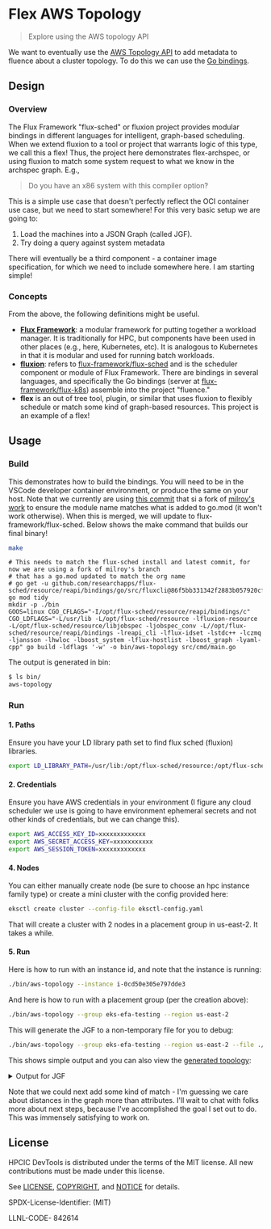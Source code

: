 # Flex AWS Topology

> Explore using the AWS topology API

We want to eventually use the [AWS Topology API](https://docs.aws.amazon.com/AWSEC2/latest/UserGuide/ec2-instance-topology.html) to add metadata to fluence about a cluster topology.
To do this we can use the [Go bindings](https://docs.aws.amazon.com/sdk-for-go/api/service/ec2/#EC2.DescribeInstanceTopology).

## Design

### Overview

The Flux Framework "flux-sched" or fluxion project provides modular bindings in different languages for intelligent,
graph-based scheduling. When we extend fluxion to a tool or project that warrants logic of this type, we call this a flex!
Thus, the project here demonstrates flex-archspec, or using fluxion to match some system request to what we know in the archspec graph. E.g.,

> Do you have an x86 system with this compiler option?

This is a simple use case that doesn't perfectly reflect the OCI container use case, but we need to start somewhere! For this very basic setup we are going to:

1. Load the machines into a JSON Graph (called JGF).
2. Try doing a query against system metadata

There will eventually be a third component - a container image specification, for which we need to include somewhere here. I am starting simple!

### Concepts

From the above, the following definitions might be useful.

 - **[Flux Framework](https://flux-framework.org)**: a modular framework for putting together a workload manager. It is traditionally for HPC, but components have been used in other places (e.g., here, Kubernetes, etc). It is analogous to Kubernetes in that it is modular and used for running batch workloads.
 - **[fluxion](fluxion)**: refers to [flux-framework/flux-sched](https://github.com/flux-framework/flux-sched) and is the scheduler component or module of Flux Framework. There are bindings in several languages, and specifically the Go bindings (server at [flux-framework/flux-k8s](https://github.com/flux-framework/flux-k8s)) assemble into the project "fluence."
 - **flex** is an out of tree tool, plugin, or similar that uses fluxion to flexibly schedule or match some kind of graph-based resources. This project is an example of a flex!

## Usage

### Build

This demonstrates how to build the bindings. You will need to be in the VSCode developer container environment, or produce the same
on your host. Note that we currently are using [this commit](https://github.com/researchapps/flux-sched/commit/86f5bb331342f2883b057920cf58e2c042aef881) that
si a fork of [milroy's work](https://github.com/flux-framework/flux-sched/pull/1120) to ensure the module name matches what is added to go.mod (it won't work otherwise). When this is merged, we will update to flux-framework/flux-sched. Below shows the make command that builds our final binary!

```bash
make
```
```console
# This needs to match the flux-sched install and latest commit, for now we are using a fork of milroy's branch
# that has a go.mod updated to match the org name
# go get -u github.com/researchapps/flux-sched/resource/reapi/bindings/go/src/fluxcli@86f5bb331342f2883b057920cf58e2c042aef881
go mod tidy
mkdir -p ./bin
GOOS=linux CGO_CFLAGS="-I/opt/flux-sched/resource/reapi/bindings/c" CGO_LDFLAGS="-L/usr/lib -L/opt/flux-sched/resource -lfluxion-resource -L/opt/flux-sched/resource/libjobspec -ljobspec_conv -L//opt/flux-sched/resource/reapi/bindings -lreapi_cli -lflux-idset -lstdc++ -lczmq -ljansson -lhwloc -lboost_system -lflux-hostlist -lboost_graph -lyaml-cpp" go build -ldflags '-w' -o bin/aws-topology src/cmd/main.go
```

The output is generated in bin:

```bash
$ ls bin/
aws-topology
```

### Run

#### 1. Paths

Ensure you have your LD library path set to find flux sched (fluxion) libraries.

```bash
export LD_LIBRARY_PATH=/usr/lib:/opt/flux-sched/resource:/opt/flux-sched/resource/reapi/bindings:/opt/flux-sched/resource/libjobspec
```

#### 2. Credentials

Ensure you have AWS credentials in your environment (I figure any cloud scheduler we use is going to have environment ephemeral secrets and not other kinds of credentials, but we can change this).

```bash
export AWS_ACCESS_KEY_ID=xxxxxxxxxxxxx
export AWS_SECRET_ACCESS_KEY=xxxxxxxxxxx
export AWS_SESSION_TOKEN=xxxxxxxxxxxxx
```

#### 4. Nodes

You can either manually create node (be sure to choose an hpc instance family type) or create a mini cluster with the config provided here:

```bash
eksctl create cluster --config-file eksctl-config.yaml 
```

That will create a cluster with 2 nodes in a placement group in us-east-2. It takes a while.

#### 5. Run

Here is how to run with an instance id, and note that the instance is running:

```bash
./bin/aws-topology --instance i-0cd50e305e797dde3
```

And here is how to run with a placement group (per the creation above):

```bash
./bin/aws-topology --group eks-efa-testing --region us-east-2
```

This will generate the JGF to a non-temporary file for you to debug:

```bash
./bin/aws-topology --group eks-efa-testing --region us-east-2 --file ./aws-topology.json
```

This shows simple output and you can also view the [generated topology](aws-topology.json):

<details>

<summary> Output for JGF </summary>

```console
This is the flex aws topology prototype
 Match policy: first
 Load format: JSON Graph Format (JGF)
Created flex resource graph &{%!s(*fluxcli.ReapiCtx=&{})}
Topology Query Parameters:
{
  DryRun: false,
  GroupNames: ["eks-efa-testing"]
}
{
  Instances: [{
      AvailabilityZone: "us-east-2b",
      GroupName: "eks-efa-testing",
      InstanceId: "i-02125af4faf797399",
      InstanceType: "hpc6a.48xlarge",
      NetworkNodes: ["nn-ec17a935b39a06f41","nn-dd9ec3119ca6ea9dc","nn-a59759166e67e7c02"],
      ZoneId: "use2-az2"
    },{
      AvailabilityZone: "us-east-2b",
      GroupName: "eks-efa-testing",
      InstanceId: "i-0fbbd476a798a3f82",
      InstanceType: "hpc6a.48xlarge",
      NetworkNodes: ["nn-ec17a935b39a06f41","nn-dd9ec3119ca6ea9dc","nn-a59759166e67e7c02"],
      ZoneId: "use2-az2"
    }],
  NextToken: "..."
}
i-02125af4faf797399 is not yet seen, adding with uid 1
nn-ec17a935b39a06f41 is not yet seen, adding with uid 2
nn-dd9ec3119ca6ea9dc is not yet seen, adding with uid 3
nn-a59759166e67e7c02 is not yet seen, adding with uid 4
Creating instance node for i-02125af4faf797399
Creating network node for nn-ec17a935b39a06f41
Creating network node for nn-dd9ec3119ca6ea9dc
Creating network node for nn-a59759166e67e7c02
i-0fbbd476a798a3f82 is not yet seen, adding with uid 5
Creating instance node for i-0fbbd476a798a3f82
Creating node 0 cluster
Creating node 1 i-02125af4faf797399
Creating node 2 nn-ec17a935b39a06f41
Creating node 3 nn-dd9ec3119ca6ea9dc
Creating node 4 nn-a59759166e67e7c02
Creating node 5 i-0fbbd476a798a3f82
Creating edge (4 contains->5) (5 in-> 4) 
Creating edge (0 contains->2) (2 in-> 0) 
Creating edge (2 contains->3) (3 in-> 2) 
Creating edge (3 contains->4) (4 in-> 3) 
Creating edge (4 contains->1) (1 in-> 4) 
```

</details>

Note that we could next add some kind of match - I'm guessing we care about distances in the graph more than attributes.
I'll wait to chat with folks more about next steps, because I've accomplished the goal I set out to do.
This was immensely satisfying to work on.

## License

HPCIC DevTools is distributed under the terms of the MIT license.
All new contributions must be made under this license.

See [LICENSE](https://github.com/converged-computing/cloud-select/blob/main/LICENSE),
[COPYRIGHT](https://github.com/converged-computing/cloud-select/blob/main/COPYRIGHT), and
[NOTICE](https://github.com/converged-computing/cloud-select/blob/main/NOTICE) for details.

SPDX-License-Identifier: (MIT)

LLNL-CODE- 842614
